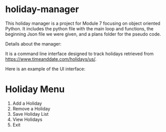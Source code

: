 # holiday-manager
This holiday manager is a project for Module 7 focusing on object oriented Python. It includes the python file with the main loop and functions, the beginning Json file we were given, and a plans folder for the pseudo code.

Details about the manager:

It is a command line interface designed to track holidays retrieved from https://www.timeanddate.com/holidays/us/.

Here is an example of the UI interface:

Holiday Menu
================
1. Add a Holiday
2. Remove a Holiday
3. Save Holiday List
4. View Holidays
5. Exit
